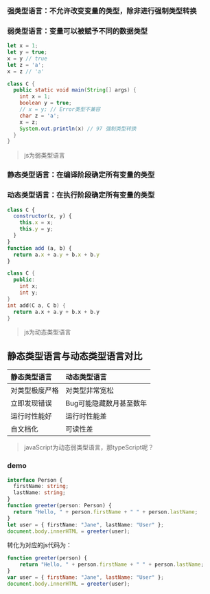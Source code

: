### 强类型语言：不允许改变变量的类型，除非进行强制类型转换
### 弱类型语言：变量可以被赋予不同的数据类型

```js
let x = 1;
let y = true;
x = y // true
let z = 'a';
x = z // 'a'
```

```java
class C {
  public static void main(String[] args) {
    int x = 1;
    boolean y = true;
    // x = y; // Error类型不兼容
    char z = 'a';
    x = z;
    System.out.println(x) // 97 强制类型转换
  }
}
```

> js为弱类型语言

### 静态类型语言：在编译阶段确定所有变量的类型
### 动态类型语言：在执行阶段确定所有变量的类型

```js
class C {
  constructor(x, y) {
    this.x = x;
    this.y = y;
  }
}
function add (a, b) {
  return a.x + a.y + b.x + b.y
}
```

```C++
class C {
  public:
    int x;
    int y;
}
int add(C a, C b) {
  return a.x + a.y + b.x + b.y
}
```
> js为动态类型语言

## 静态类型语言与动态类型语言对比

 |静态类型语言|动态类型语言|
 |:-----|:-----|
|对类型极度严格|对类型非常宽松|
|立即发现错误|Bug可能隐藏数月甚至数年|
|运行时性能好|运行时性能差|
|自文档化|可读性差|

> javaScript为动态弱类型语言，那typeScript呢？

### demo

```ts
interface Person {
  firstName: string;
  lastName: string;
}
function greeter(person: Person) {
  return "Hello, " + person.firstName + " " + person.lastName;
}
let user = { firstName: "Jane", lastName: "User" };
document.body.innerHTML = greeter(user);
```

转化为对应的js代码为：
```js
function greeter(person) {
    return "Hello, " + person.firstName + " " + person.lastName;
}
var user = { firstName: "Jane", lastName: "User" };
document.body.innerHTML = greeter(user);
```